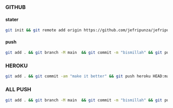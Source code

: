 ### GITHUB
#### stater
```bash
git init && git remote add origin https://github.com/jefripunza/jefripunza-bot
```
#### push
```bash
git add . && git branch -M main  && git commit -m "bismillah" && git push -f origin main
```

### HEROKU
```bash
git add . && git commit -am "make it better" && git push heroku HEAD:main
```

### ALL PUSH
```bash
git add . && git branch -M main  && git commit -m "bismillah" && git push -f origin main && git push heroku HEAD:main
```